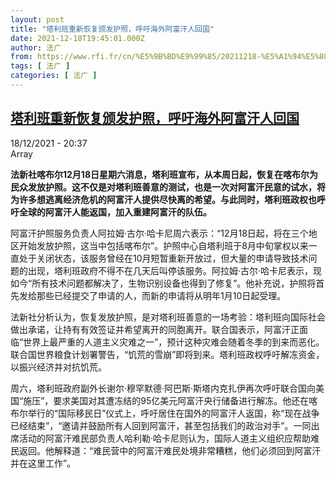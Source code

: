 ```yaml
---
layout: post
title: "塔利班重新恢复颁发护照，呼吁海外阿富汗人回国"
date: 2021-12-18T19:45:01.000Z
author: 法广
from: https://www.rfi.fr/cn/%E5%9B%BD%E9%99%85/20211218-%E5%A1%94%E5%88%A9%E7%8F%AD%E9%87%8D%E6%96%B0%E6%81%A2%E5%A4%8D%E9%A2%81%E5%8F%91%E6%8A%A4%E7%85%A7%EF%BC%8C%E5%91%BC%E5%90%81%E6%B5%B7%E5%A4%96%E9%98%BF%E5%AF%8C%E6%B1%97%E4%BA%BA%E5%9B%9E%E5%9B%BD
tags: [ 法广 ]
categories: [ 法广 ]
---
```

<!--1639856701000-->
[塔利班重新恢复颁发护照，呼吁海外阿富汗人回国](https://www.rfi.fr/cn/%E5%9B%BD%E9%99%85/20211218-%E5%A1%94%E5%88%A9%E7%8F%AD%E9%87%8D%E6%96%B0%E6%81%A2%E5%A4%8D%E9%A2%81%E5%8F%91%E6%8A%A4%E7%85%A7%EF%BC%8C%E5%91%BC%E5%90%81%E6%B5%B7%E5%A4%96%E9%98%BF%E5%AF%8C%E6%B1%97%E4%BA%BA%E5%9B%9E%E5%9B%BD)
------

<div>
<div>18/12/2021 - 20:37</div>Array<p><strong>                    法新社喀布尔12月18日星期六消息，塔利班宣布，从本周日起，恢复在喀布尔为民众发放护照。这不仅是对塔利班善意的测试，也是一次对阿富汗民意的试水，将为许多想逃离经济危机的阿富汗人提供尽快离的希望。与此同时，塔利班政权也呼吁全球的阿富汗人能返国，加入重建阿富汗的队伍。                </strong></p><div >                    <p>阿富汗护照服务负责人阿拉姆·古尔·哈卡尼周六表示：“12月18日起，将在三个地区开始发放护照，这当中包括喀布尔”。护照中心自塔利班于8月中旬掌权以来一直处于关闭状态，该服务曾经在10月短暂重新开放过，但大量的申请导致技术问题的出现，塔利班政府不得不在几天后叫停该服务。阿拉姆·古尔·哈卡尼表示，现如今“所有技术问题都解决了，生物识别设备也得到了修复”。他补充说，护照将首先发给那些已经提交了申请的人，而新的申请将从明年1月10日起受理。</p><p>法新社分析认为，恢复发放护照，是对塔利班善意的一场考验：塔利班向国际社会做出承诺，让持有有效签证并希望离开的同胞离开。联合国表示，阿富汗正面临“世界上最严重的人道主义灾难之一”，预计这种灾难会随着冬季的到来而恶化。联合国世界粮食计划署警告，“饥荒的雪崩”即将到来。塔利班政权呼吁解冻资金，以振兴经济并对抗饥荒。</p><p>周六，塔利班政府副外长谢尔·穆罕默德·阿巴斯·斯塔内克扎伊再次呼吁联合国向美国“施压”，要求美国对其遭冻结的95亿美元阿富汗央行储备进行解冻。他还在喀布尔举行的“国际移民日”仪式上，呼吁居住在国外的阿富汗人返国，称“现在战争已经结束”，“邀请并鼓励所有人回到阿富汗，甚至包括我们的政治对手”。一同出席活动的阿富汗难民部负责人哈利勒·哈卡尼则认为，国际人道主义组织应帮助难民返回。他解释道：“难民营中的阿富汗难民处境非常糟糕，他们必须回到阿富汗并在这里工作”。</p>                                            <div data-selfpromo-newsletter>    </div>    <div data-selfpromo-app>    </div>                </div>
</div>
